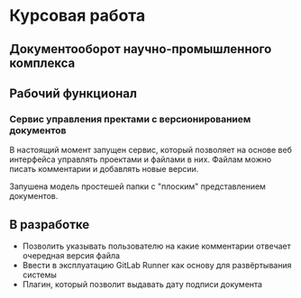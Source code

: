 # Курсовая работа
## Документооборот научно-промышленного комплекса

## Рабочий функционал
### Сервис управления пректами с версионированием документов

В настоящий момент запущен сервис, который позволяет на основе веб интерфейса управлять проектами и файлами в них. Файлам можно писать комментарии и добавлять новые версии.

Запушена модель простешей папки с "плоским" представлением документов.

## В разработке

* Позволить указывать пользователю на какие комментарии отвечает очередная версия файла
* Ввести в эксплуатацию GitLab Runner как основу для развёртывания системы
* Плагин, который позволит выдавать дату подписи документа